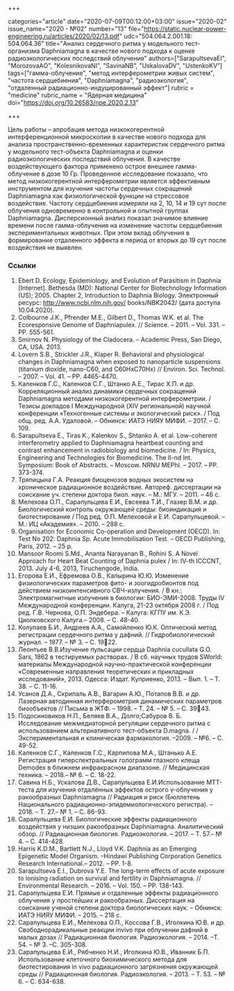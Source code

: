 +++

categories="article"
date="2020-07-09T00:12:00+03:00"
issue="2020-02"
issue_name="2020 - №02"
number="13"
file="https://static.nuclear-power-engineering.ru/articles/2020/02/13.pdf"
udc="504.064.2.001.18: 504.064.36"
title="Анализ сердечного ритма у модельного тест-организма Daphniamagna в качестве нового подхода к оценке радиоэкологических последствий облучения"
authors=["SarapultsevaEI", "MorozovaАO", "KolesnikovaNI", "SavinaNB", "UskalovaDV", "UstenkoKV"]
tags=["гамма-облучение", "метод интерферометрии живых систем", "частота сердцебиения", "Daphniamagna", "радиоэкология", "отдаленный радиационно-индуцированный эффект"]
rubric = "medicine"
rubric_name = "Ядерная медицина"
doi="https://doi.org/10.26583/npe.2020.2.13"

+++

Цель работы – апробация метода низкокогерентной интерференционной микроскопии в качестве нового подхода для анализа пространственно-временных характеристик сердечного ритма у модельного тест-объекта Daphniamagna и оценки радиоэкологических последствий облучения. В качестве воздействующего фактора применено острое внешнее гамма-облучение в дозе 10 Гр. Проведенное исследование показало, что метод низкокогерентной интерферометрии является эффективным инструментом для изучения частоты сердечных сокращений Daphniamagna как физиологической функции на стрессовое воздействие. Частоту сердцебиения измеряли на 2, 10, 14 и 19 сут после облучения одновременно в контрольной и опытной группах Daphniamagna. Дисперсионный анализ показал значимое влияние времени после гамма-облучения на изменение частоты сердцебиения экспериментальных животных. При этом вклад облучения в формирование отдаленного эффекта в период от вторых до 19 сут после воздействия не выявлен.

### Ссылки

1. Ebert D. Ecology, Epidemiology, and Evolution of Parasitism in Daphnia [Internet]. Bethesda (MD): National Center for Biotechnology Information (US); 2005. Chapter 2, Introduction to Daphnia Biology. Электронный ресурс: http://www.ncbi.nlm.nih.gov/ books/NBK2042/ (дата доступа 10.04.2020). 
2. Colbourne J.K., Pfrender M.E., Gilbert D., Thomas W.K. et al. The Ecoresponsive Genome of Daphniapulex. // Science. – 2011. – Vol. 331. – PР. 555-561. 
3. Smirnov N. Physiology of the Cladocera. – Academic Press, San Diego, CA, USA. 2013. 
4. Lovern S.B., Strickler J.R., Klaper R. Behavioral and physiological changes in Daphniamagna when exposed to nanoparticle suspensions (titanium dioxide, nano-C60, and C60HxC70Hx) // Environ. Sci. Technol. – 2007. – Vol. 41. – PP. 4465-4470. 
5. Каленков Г.С., Каленков С.Г., Штанко А.Е., Тирас Х.П. и др. Корреляционный анализ динамики сердечных сокращений Daphniamagna методами низкокогерентной интерферометрии. / Тезисы докладов I Международной (XIV региональной) научной конференции «Техногенные системы и экологический риск». / Под общ. ред. А.А. Удаловой. – Обнинск: ИАТЭ НИЯУ МИФИ. – 2017. – С. 109. 
6. Sarapultseva E., Tiras K., Kalenkov S., Shtanko A. et al. Low-coherent interferometry applied to Daphniamagna heartbeat counting and contrast enhancement in radiobiology and biomedicine. / In: Physics, Engineering and Technologies for Biomedicine. The II-nd Int. Symposium: Book of Abstracts. – Moscow. NRNU MEPhI. – 2017. – PP. 373-374. 
7. Тряпицына Г.А. Реакция биоценозов водных экосистем на хроническое радиационное воздействие. Автореф. диссертации на соискание уч. степени доктора биол. наук. – М.: МГУ. – 2011. – 46 с.
8. Мелехова О.П., Сарапульцева Е.И., Евсеева Т.И., Глазер В.М. и др. Биологический контроль окружающей среды: биоиндикация и биотестирование / Под ред. О.П. Мелеховой и Е.И. Сарапульцевой. – М.: ИЦ «Академия». – 2010. – 288 с. 
9. Organisation for Economic Co-operation and Development (OECD). In: Test No 202: Daphnia Sp. Acute Immobilisation Test. – OECD Publishing, Paris, 2012. – 25 p. 
10. Mansoor Roomi S.Md., Ananta Narayanan B., Rohini S. A Novel Approach for Heart Beat Counting of Daphnia рulex / In: IV-th ICCCNT, 2013. July 4-6, 2013, Tiruchengode, India. 
11. Егорова Е.И., Ефремова О.В., Капырина Ю.Ю. Изменение физиологических параметров фито- и зоогидробионтов под действием низкоинтенсивного СВЧ-излучения. / В кн.: Электромагнитные излучения в биологии: БИО-ЭМИ-2008. Труды IV Международной конференции. Калуга, 21-23 октября 2008 г. / Под ред. Г.В. Чернова, О.П. Эндебера. – Калуга: КГПУ им. К.Э. Циолковского Калуга.– 2008. – С. 48-40. 
12. Колупаев Б.И., Андреев А.А., Самойленко Ю.К. Оптический метод регистрации сердечного ритма у дафний. // Гидробиологический журнал. – 1977. – № 3. – С. 1922. 
13. Леонтьев В.В.Изучение пульсации сердца Daphnia cucullata G.O. Sars, 1862 в тестируемых растворах. / В сб. научных трудов SWorld: материалы Международной научно-практической конференции «Современные направления теоретических и прикладных исследований», 2013.  Одесса: Издат. Куприенко, 2013. – Вып. 1. – Т. 38. – С. 11-16. 
14. Усанов Д.А., Скрипаль А.В., Вагарин А.Ю., Потапов В.В. и др. Лазерная автодинная интерферометрия динамических параметров биообъектов // Письма в ЖТФ. – 1998. – Т. 24. – № 5. – С. 3943. 
15. Подосиновиков Н.П., Беляев В.А., Долго;Сабуров В. Б. Исследование межмедиаторной регуляции сердечного ритма с использованием альтернативного тест-объекта D.magna. / / Экспериментальная и клиническая фармакология. –2009. – №6. – С. 49-52. 
16. Каленков С.Г., Каленков Г.С., Карпилова М.А., Штанько А.Е. Регистрация гиперспектральных голограмм глазного клеща Demodex в ближнем инфракрасном диапазоне. // Медицинская техника. – 2018.– № 6. – С. 18-22. 
17. Савина Н.Б., Ускалова Д.В., Сарапульцева Е.И.Использование МТТ-теста для изучения отдалённых эффектов острого γ-облучения у ракообразных Daphniamagna // Радиация и риск (Бюллетень Национального радиационно-эпидемиологического регистра). – 2018. – Т. 27.– № 1. – С. 86-93. 
18. Сарапульцева Е.И. Биологические эффекты радиационного воздействия у низших ракообразных Daphniamagna. Аналитический обзор. // Радиационная биология. Радиоэкология. – 2017. – Т. 57.– № 4. – С. 414-428. 
19. Harris K.D.M., Bartlett N.J., Lloyd V.K. Daphnia as an Emerging Epigenetic Model Organism. –Hindawi Publishing Corporation Genetics Research International.– 2012. – PP. 1-8. 
20. Sarapultseva E.I., Dubrova Y.E. The long-term effects of acute exposure to ionising radiation on survival and fertility in Daphniamagna. // Environmental Research. – 2016. – Vol. 150. – PP. 138-143. 
21. Сарапульцева Е.И. Прямые и отдаленные эффекты радиационного облучения у простейших и ракообразных. Диссертация на соискание ученой степени доктора биологических наук. – Обнинск: ИАТЭ НИЯУ МИФИ. – 2015. – 218 с. 
22. Сарапульцева Е.И., Мелехова О.П., Коссова Г.В., Иголкина Ю.В. и др. Свободнорадикальные реакции invivo при облучении дафний в малых дозах // Радиационная биология. Радиоэкология. – 2014. –Т. 54. – № 3. –С. 305-308. 
23. Сарапульцева Е.И., Рябченко Н.И., Иголкина Ю.В., Иванник Б.П. Использование клеточного биохимического метода для биотестирования in vivo радиационного загрязнения окружающей среды // Радиационная биология. Радиоэкология. – 2013. – Т. 53. – № 6. – С. 634-638. 